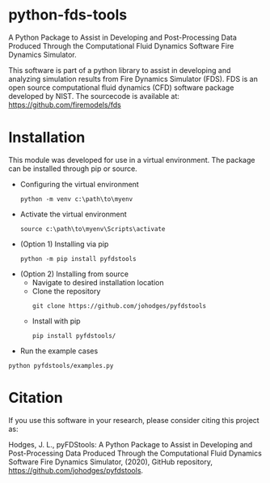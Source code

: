 # python-fds-tools
A Python Package to Assist in Developing and Post-Processing Data Produced Through the Computational Fluid Dynamics Software Fire Dynamics Simulator.

This software is part of a python library to assist in developing and analyzing simulation results from Fire Dynamics Simulator (FDS). FDS is an open source computational fluid dynamics (CFD) software package developed by NIST. The sourcecode is available at: https://github.com/firemodels/fds

# Installation

This module was developed for use in a virtual environment. 
The package can be installed through pip or source.

* Configuring the virtual environment
  ```
  python -m venv c:\path\to\myenv
  ```
* Activate the virtual environment
  ```
  source c:\path\to\myenv\Scripts\activate
  ```
* (Option 1) Installing via pip
  ```
  python -m pip install pyfdstools
  ```
* (Option 2) Installing from source
  - Navigate to desired installation location
  - Clone the repository
    ```
    git clone https://github.com/johodges/pyfdstools
    ```
  - Install with pip
    ```
    pip install pyfdstools/
    ```
* Run the example cases
```
python pyfdstools/examples.py
```


<!---
# Integration with BlenderFDS

This module was developed for use in an anaconda virtual environment. The installation steps listed below use this approach.

* Create the anaconda environment

```
conda create -n blenderfds python=3.7.0
```

* Activate the anaconda environment

```
conda activate blenderfds
```

* Update the anaconda environment

```
conda env update --file pyfdstools/blenderfds_env.yaml
```

* Add the new repository to the python path. This can be done by updating the user path, or adding environmental variables. Note, if this is done through anaconda, the command below needs to be run from the directory from which the repository was cloned, not inside the pyfdstools directory.

```
conda develop .
```

* Set environmental variable for QT

```
conda env config vars set QT_PLUGIN_PATH="$CONDA_PREFIX/Library/plugins"
```

* Set environmental variable for Blender installation

```
export BLENDER_INSTALLATION_DIRECTORY="/c/Program\ Files/Blender\ Foundation/Blender\ 2.91/2.91"
```

* Remove pre-installed blender python

```
mv "$BLENDER_INSTALLATION_DIRECTORY/python/" "$BLENDER_INSTALLATION_DIRECTION/_python/"
mv /c/Program\ Files/Blender\ Foundation/Blender\ 2.91/2.91/python/ /c/Program\ Files/Blender\ Foundation/Blender\ 2.91/2.91/_python/
```

* Create symbolic link to anaconda environment

```
ln -s $CONDA_PREFIX "$BLENDER_INSTALLATION_DIRECTORY/python"
ln -s /c/ProgramData/Anaconda3/envs/blenderfds /c/Program\ Files/Blender\ Foundation/Blender\ 2.91/2.91/python
```

* Add blender to the path
* Restart command line
* Activate the blenderfds environment
* Start blender from the command line
--->

# Citation

If you use this software in your research, please consider citing this project as:

Hodges, J. L., pyFDStools: A Python Package to Assist in Developing and Post-Processing Data Produced Through the Computational Fluid Dynamics Software Fire Dynamics Simulator, (2020), GitHub repository, https://github.com/johodges/pyfdstools.
